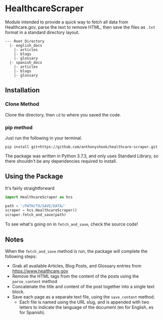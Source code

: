 # HealthcareScraper

Module intended to provide a quick way to fetch all data from Healthcare.gov, parse the text to remove HTML, 
then save the files as `.txt` format in a standard directory layout.

```
--- Root Directory
  |- english_docs
    |- articles
    |- blogs
    |- glossary
  |- spanish_docs
    |- articles
    |- blogs
    |- glossary
```

## Installation
### Clone Method
Clone the directory, then `cd` to where you saved the code.

### pip method
Just run the following in your terminal.  
```
pip install git+https://github.com/anthonyshook/healthcare-scraper.git
```
The package was written in Python 3.7.3, and only uses Standard Library,
so there shouldn't be any dependencies required to install.

## Using the Package
It's fairly straightforward
```python
import HealthcareScraper as hcs

path = '/PATH/TO/SAVE/DATA/'
scraper = hcs.HealthcareScraper()
scraper.fetch_and_save(path)
```
To see what's going on in `fetch_and_save`, check the source code!

## Notes
When the `fetch_and_save` method is run, the package will complete the following steps:
* Grab all available Articles, Blog Posts, and Glossary entries from https://www.healthcare.gov
* Remove the HTML tags from the content of the posts using the `parse_content` method
* Concatenate the title and content of the post together into a single text block.
* Save each page as a separate text file, using the `save_content` method.
    * Each file is named using the URL slug, and is appended with two 
letters to indicate the language of the document (en for English, es for Spanish).
